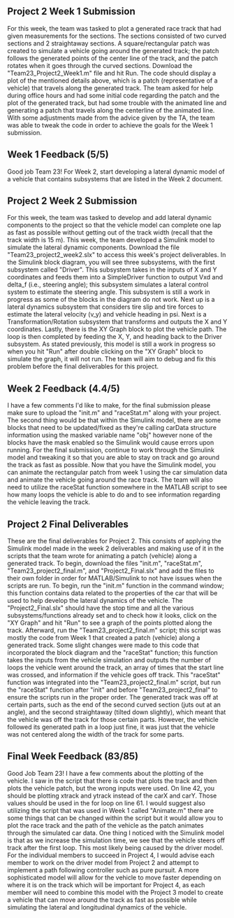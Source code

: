 ## Project 2 Week 1 Submission

For this week, the team was tasked to plot a generated race track that had given measurements for the sections. The sections consisted of two curved sections and 2 straightaway sections. A square/rectangular patch was created to simulate a vehicle going around the generated track; the patch follows the generated points of the center line of the track, and the patch rotates when it goes through the curved sections. Download the "Team23_Project2_Week1.m" file and hit Run. The code should display a plot of the mentioned details above, which is a patch (representative of a vehicle) that travels along the generated track. The team asked for help during office hours and had some initial code regarding the patch and the plot of the generated track, but had some trouble with the animated line and generating a patch that travels along the centerline of the animated line. With some adjustments made from the advice given by the TA, the team was able to tweak the code in order to achieve the goals for the Week 1 submission.

## Week 1 Feedback (5/5)
Good job Team 23! For Week 2, start developing a lateral dynamic model of a vehicle that contains subsystems that are listed in the Week 2 document.

## Project 2 Week 2 Submission

For this week, the team was tasked to develop and add lateral dynamic components to the project so that the vehicle model can complete one lap as fast as possible without getting out of the track width (recall that the track width is 15 m). This week, the team developed a Simulink model to simulate the lateral dynamic components. Download the file "Team23_project2_week2.slx" to access this week's project deliverables. In the Simulink block diagram, you will see three subsystems, with the first subsystem called "Driver". This subsystem takes in the inputs of X and Y coordinates and feeds them into a SimpleDriver function to output Vxd and delta_f (i.e., steering angle); this subsystem simulates a lateral control system to estimate the steering angle. This subsystem is still a work in progress as some of the blocks in the diagram do not work. Next up is a lateral dynamics subsystem that considers tire slip and tire forces to estimate the lateral velocity (v_y) and vehicle heading in psi. Next is a Transformation/Rotation subsystem that transforms and outputs the X and Y coordinates. Lastly, there is the XY Graph block to plot the vehicle path. The loop is then completed by feeding the X, Y, and heading back to the Driver subsystem. As stated previously, this model is still a work in progress so when you hit "Run" after double clicking on the "XY Graph" block to simulate the graph, it will not run. The team will aim to debug and fix this problem before the final deliverables for this project.

## Week 2 Feedback (4.4/5)
I have a few comments I'd like to make, for the final submission please make sure to upload the "init.m" and "raceStat.m" along with your project. The second thing would be that within the Simulink model, there are some blocks that need to be updated/fixed as they're calling carData structure information using the masked variable name "obj" however none of the blocks have the mask enabled so the Simulink would cause errors upon running. For the final submission, continue to work through the Simulink model and tweaking it so that you are able to stay on track and go around the track as fast as possible. Now that you have the Simulink model, you can animate the rectangular patch from week 1 using the car simulation data and animate the vehicle going around the race track. The team will also need to utilize the raceStat function somewhere in the MATLAB script to see how many loops the vehicle is able to do and to see information regarding the vehicle leaving the track.

## Project 2 Final Deliverables
These are the final deliverables for Project 2. This consists of applying the Simulink model made in the week 2 deliverables and making use of it in the scripts that the team wrote for animating a patch (vehicle) along a generated track. To begin, download the files "init.m", "raceStat.m", "Team23_project2_final.m", and "Project2_Final.slx" and add the files to their own folder in order for MATLAB/Simulink to not have issues when the scripts are run. To begin, run the "init.m" function in the command window; this function contains data related to the properties of the car that will be used to help develop the lateral dynamics of the vehicle. The "Project2_Final.slx" should have the stop time and all the various subsystems/functions already set and to check how it looks, click on the "XY Graph" and hit "Run" to see a graph of the points plotted along the track. Afterward, run the "Team23_project2_final.m" script; this script was mostly the code from Week 1 that created a patch (vehicle) along a generated track. Some slight changes were made to this code that incorporated the block diagram and the "raceStat" function; this function takes the inputs from the vehicle simulation and outputs the number of loops the vehicle went around the track, an array of times that the start line was crossed, and information if the vehicle goes off track. This "raceStat" function was integrated into the "Team23_project2_final.m" script, but run the "raceStat" function after "init" and before "Team23_project2_final" to ensure the scripts run in the proper order. The generated track was off at certain parts, such as the end of the second curved section (juts out at an angle), and the second straightaway (tilted down slightly), which meant that the vehicle was off the track for those certain parts. However, the vehicle followed its generated path in a loop just fine, it was just that the vehicle was not centered along the width of the track for some parts. 

## Final Week Feedback (83/85)
Good Job Team 23! I have a few comments about the plotting of the vehicle. I saw in the script that there is code that plots the track and then plots the vehicle patch, but the wrong inputs were used. On line 42, you should be plotting xtrack and ytrack instead of the carX and carY. Those values should be used in the for loop on line 61. I would suggest also utilizing the script that was used in Week 1 called "Animate.m" there are some things that can be changed within the script but it would allow you to plot the race track and the path of the vehicle as the patch animates through the simulated car data. One thing I noticed with the Simulink model is that as we increase the simulation time, we see that the vehicle steers off track after the first loop. This most likely being caused by the driver model. For the individual members to succeed in Project 4, I would advise each member to work on the driver model from Project 2 and attempt to implement a path following controller such as pure pursuit. A more sophisticated model will allow for the vehicle to move faster depending on where it is on the track which will be important for Project 4, as each member will need to combine this model with the Project 3 model to create a vehicle that can move around the track as fast as possible while simulating the lateral and longitudinal dynamics of the vehicle. 
